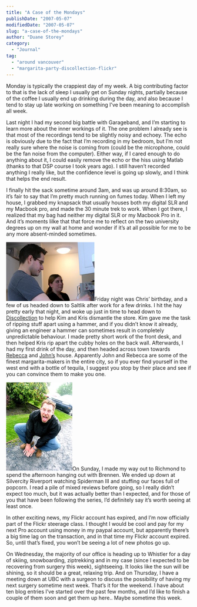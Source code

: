 ```yaml
---
title: "A Case of the Mondays"
publishDate: "2007-05-07"
modifiedDate: "2007-05-07"
slug: "a-case-of-the-mondays"
author: "Duane Storey"
category:
  - "Journal"
tag:
  - "around vancouver"
  - "margarita-party-discollection-flickr"
---
```


Monday is typically the crappiest day of my week. A big contributing factor to that is the lack of sleep I usually get on Sunday nights, partially because of the coffee I usually end up drinking during the day, and also because I tend to stay up late working on something I’ve been meaning to accomplish all week.

Last night I had my second big battle with Garageband, and I’m starting to learn more about the inner workings of it. The one problem I already see is that most of the recordings tend to be slightly noisy and echoey. The echo is obviously due to the fact that I’m recording in my bedroom, but I’m not really sure where the noise is coming from (could be the microphone, could be the fan noise from the computer). Either way, if I cared enough to do anything about it, I could easily remove the echo or the hiss using Matlab (thanks to that DSP course I took years ago). I still haven’t recorded anything I really like, but the confidence level is going up slowly, and I think that helps the end result.

I finally hit the sack sometime around 3am, and was up around 8:30am, so it’s fair to say that I’m pretty much running on fumes today. When I left my house, I grabbed my knapsack that usually houses both my digital SLR and my Macbook pro, and made the 30 minute trek to work. When I got there, I realized that my bag had neither my digital SLR or my Macbook Pro in it. And it’s moments lilke that that force me to reflect on the two university degrees up on my wall at home and wonder if it’s at all possible for me to be any more absent-minded sometimes.

![](_images/a-case-of-the-mondays-1.jpg)Friday night was Chris’ birthday, and a few of us headed down to Saltlik after work for a few drinks. I hit the hay pretty early that night, and woke up just in time to head down to [Discollection](http://www.discollection.ca) to help Kim and Kris dismantle the store. Kim gave me the task of ripping stuff apart using a hammer, and if you didn’t know it already, giving an engineer a hammer can sometimes result in completely unpredictable behaviour. I made pretty short work of the front desk, and then helped Kris rip apart the cubby holes on the back wall. Afterwards, I had my first drink of the day, and then headed across town towards [Rebecca](http://www.miss604.com) and [John’s](http://www.audihertz.net/blog/) house. Apparently John and Rebecca are some of the finest margarita-makers in the entire city, so if you ever find yourself in the west end with a bottle of tequila, I suggest you stop by their place and see if you can convince them to make you one.

[![](_images/a-case-of-the-mondays-2.jpg)](http://www.flickr.com/photos/duanestorey/487491033/)On Sunday, I made my way out to Richmond to spend the afternoon hanging out with Brennen. We ended up down at Silvercity Riverport watching Spiderman III and stuffing our faces full of popcorn. I read a pile of mixed reviews before going, so I really didn’t expect too much, but it was actually better than I expected, and for those of you that have been following the series, I’d definitely say it’s worth seeing at least once.

In other exciting news, my Flickr account has expired, and I’m now officially part of the Flickr steerage class. I thought I would be cool and pay for my next Pro account using money in my paypal account, but apparently there’s a big time lag on the transaction, and in that time my Flickr account expired. So, until that’s fixed, you won’t be seeing a lot of new photos go up.

On Wednesday, the majority of our office is heading up to Whistler for a day of skiing, snowboarding, ziptrekking and in my case (since I expected to be recovering from surgery this week), sightseeing. It looks like the sun will be shining, so it should be a great, relaxing trip. And on Thursday, I have a meeting down at UBC with a surgeon to discuss the possibility of having my next surgery sometime next week. That’s it for the weekend. I have about ten blog entries I’ve started over the past few months, and I’d like to finish a couple of them soon and get them up here.. Maybe sometime this week.